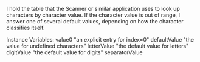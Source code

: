 I hold the table that the Scanner or similar application uses to look up characters by character value.  If the character value is out of range, I answer one of several default values, depending on how the character classifies itself.

Instance Variables:
	value0	<Object>  "an explicit entry for index=0"
	defaultValue	<Object>  "the value for undefined characters"
	letterValue	<Object>  "the default value for letters"
	digitValue	<Object>  "the default value for digits"
	separatorValue	<Object>  "the default value for separators (whitespace)"

Note that we have to override at:put: to make the defaulting mechanism work properly, because at: and at:put: both send subscriptBoundsError:, which loses both the information as to which message was sent and (in the case of at:put:) what value was being stored.  This is a design bug in the implementation of at: and at:put:.